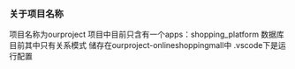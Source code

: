 ### 关于项目名称
项目名称为ourproject
项目中目前只含有一个apps：shopping_platform
数据库目前其中只有关系模式 储存在ourproject-onlineshoppingmall中
.vscode下是运行配置
